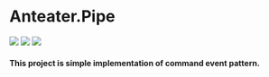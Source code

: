 # Anteater.Pipe

[![](https://github.com/eshvatskyi/Anteater.Pipe/workflows/test/badge.svg)](https://github.com/eshvatskyi/Anteater.Pipe/actions?query=workflow%3A"test")
[![](https://sonarcloud.io/api/project_badges/measure?project=anteater.pipe&metric=alert_status)](https://sonarcloud.io/dashboard?id=anteater.pipe)
[![](https://img.shields.io/nuget/vpre/Anteater.Pipe?logo=nuget)](https://www.nuget.org/packages/Anteater.Pipe/)

#### This project is simple implementation of command event pattern.
